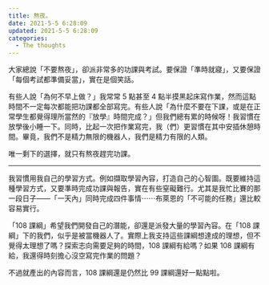 ```yaml
---
title: 熬夜。
date: 2021-5-5 6:28:09
updated: 2021-5-5 6:28:09
categories:
  - The thoughts
---
```


大家總說「不要熬夜」，卻派非常多的功課與考試。要保證「準時就寢」，又要保證「每個考試都準備妥當」，實在是個笑話。

<!-- more -->

有些人說「為何不早上做？」我常常 5 點甚至 4 點半摸黑起床寫作業，然而這點時間不一定每次都能把功課都全部寫完。有些人說「為什麼不要在下課，或是在正常學生都覺得理所當然的『放學』時間完成？」但我們總有累的時候呀！我習慣在放學後小睡一下。同時，比起一次把作業寫完，我（們）更習慣在其中安插休憩時間。畢竟，我們不是精力無限的機器人，我們是精力有限的人類。

唯一剩下的選擇，就只有熬夜趕完功課。

---

我習慣用我自己的學習方式。例如擷取學習內容，打造自己的心智圖。既要維持這種學習方式，又要準時完成功課與報告，實在有些窒礙難行。尤其是我忙比賽的那一段日子——「一天內」同時完成四件事情⋯⋯布萊恩的「不可能的任務」還比較容易實行。

「108 課綱」希望我們開發自己的潛能，卻還是派發大量的學習內容。在「108 課綱」下的我們，似乎是被當機器人了。實際上我支持這些課綱想達成的理想，但不覺得太理想了嗎？探索志向需要足夠的時間，108 課綱有給嗎？如果 108 課綱有給，我還得時刻擔心沒空寫完作業的問題？

不過就產出的內容而言，108 課綱還是仍然比 99 課綱還好一點點啦。

